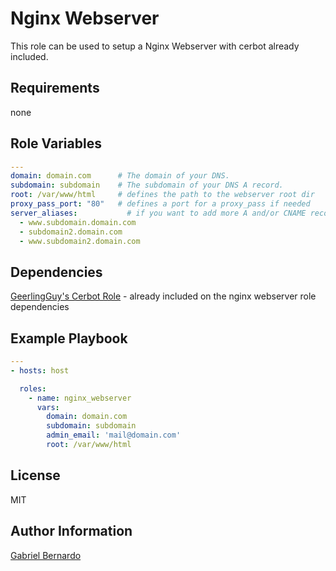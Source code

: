 Nginx Webserver
=========

This role can be used to setup a Nginx Webserver with cerbot already included.

Requirements
------------

none

Role Variables
--------------
```yaml
---
domain: domain.com      # The domain of your DNS.
subdomain: subdomain    # The subdomain of your DNS A record.
root: /var/www/html     # defines the path to the webserver root dir
proxy_pass_port: "80"   # defines a port for a proxy_pass if needed    
server_aliases:           # if you want to add more A and/or CNAME records as aliases
  - www.subdomain.domain.com
  - subdomain2.domain.com
  - www.subdomain2.domain.com
```
Dependencies
------------

[GeerlingGuy's Cerbot Role](https://github.com/geerlingguy/ansible-role-certbot) -  already included on the nginx webserver role dependencies

Example Playbook
----------------

```yaml
---
- hosts: host

  roles:
    - name: nginx_webserver
      vars:
        domain: domain.com
        subdomain: subdomain
        admin_email: 'mail@domain.com'
        root: /var/www/html
```
License
-------

MIT

Author Information
------------------

[Gabriel Bernardo](https://github.com/gabrielbernardomc)
